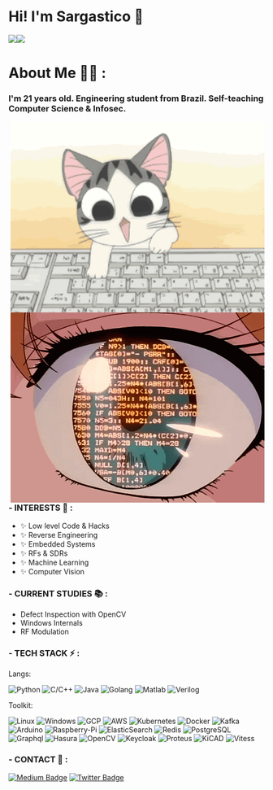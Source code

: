 # Hi! I'm Sargastico 👋

<img align="" height='137px' src="https://github-readme-stats.vercel.app/api?username=Sargastico&show_icons=true&theme=tokyonight&include_all_commits=true&line_height=21" /><!-- wi*quL3fcV --><img align="" height='137px' src="https://github-readme-stats.vercel.app/api/top-langs/?username=Sargastico&hide_title=true&layout=compact&theme=tokyonight" />

# About Me 👨‍💻 :

### I'm 21 years old. Engineering student from Brazil. Self-teaching Computer Science & Infosec.


<img hight="400" width="500" alt="GIF" align="right" src="https://github.com/Sargastico/Sargastico/blob/master/assets/2970.gif">
<img hight="400" width="500" alt="GIF" align="right" src="https://github.com/Sargastico/Sargastico/blob/master/assets/tumblr_n0t7teqLIg1sg1fh4o1_500.gif">

### - INTERESTS 🚀 :

- ✨ Low level Code & Hacks
- ✨ Reverse Engineering
- ✨ Embedded Systems
- ✨ RFs & SDRs 
- ✨ Machine Learning
- ✨ Computer Vision

### - CURRENT STUDIES :books: :

- Defect Inspection with OpenCV
- Windows Internals
- RF Modulation

### - TECH STACK ⚡ :

Langs:

![Python](https://img.shields.io/badge/-Python-black?style=flat-square&logo=Python)
![C/C++](https://img.shields.io/badge/-C++-black?style=flat-square&logo=c)
![Java](https://img.shields.io/badge/-java-black?style=flat-square&logo=java)
![Golang](https://img.shields.io/badge/-Golang-black?style=flat-square&logo=GO)
![Matlab](https://img.shields.io/badge/-Matlab-black?style=flat-square&logo=Mathworks)
![Verilog](https://img.shields.io/badge/-Verilog-black?style=flat-square&logo=Verilog)

Toolkit:

![Linux](https://img.shields.io/badge/-Linux-black?style=flat-square&logo=Linux)
![Windows](https://img.shields.io/badge/-Windows-black?style=flat-square&logo=Windows)
![GCP](https://img.shields.io/badge/-GCP-black?style=flat-square&logo=Google-Cloud)
![AWS](https://img.shields.io/badge/-AWS-black?style=flat-square&logo=amazon-aws)
![Kubernetes](https://img.shields.io/badge/-Kubernetes-black?style=flat-square&logo=Kubernetes)
![Docker](https://img.shields.io/badge/-Docker-black?style=flat-square&logo=Docker)
![Kafka](https://img.shields.io/badge/-Kafka-black?style=flat-square&logo=Apache-Kafka)
![Arduino](https://img.shields.io/badge/-Arduino-black?style=flat-square&logo=Arduino)
![Raspberry-Pi](https://img.shields.io/badge/-RaspberryPi-black?style=flat-square&logo=Raspberry-Pi)
![ElasticSearch](https://img.shields.io/badge/-ElasticSearch-black?style=flat-square&logo=elasticsearch)
![Redis](https://img.shields.io/badge/-Redis-black?style=flat-square&logo=Redis)
![PostgreSQL](https://img.shields.io/badge/-PostgreSQL-black?style=flat-square&logo=postgresql)
![Graphql](https://img.shields.io/badge/-Graphql-black?style=flat-square&logo=Graphql)
![Hasura](https://img.shields.io/badge/-Hasura-black?style=flat-square&logo=Hasura)
![OpenCV](https://img.shields.io/badge/-OpenCV-black?style=flat-square&logo=OpenCV)
![Keycloak](https://img.shields.io/badge/-Keycloak-black?style=flat-square&logo=Keycloak)
![Proteus](https://img.shields.io/badge/-Proteus-black?style=flat-square&logo=Proteus)
![KiCAD](https://img.shields.io/badge/-KiCAD-black?style=flat-square&logo=KiCAD)
![Vitess](https://img.shields.io/badge/-Vitess-black?style=flat-square&logo=Vitess)


### - CONTACT 💬 :

[![Medium Badge](https://img.shields.io/badge/-@Sargastico_0x90-black?style=flat-square&logo=Medium&link=https://medium.com/@Sargastico_0x90/)](https://medium.com/@Sargastico_0x90)
[![Twitter Badge](https://img.shields.io/badge/-@sargx90-00acee?style=flat-square&logo=Twitter&logoColor=white)](https://twitter.com/intent/follow?screen_name=sargx90 "Follow on Twitter")






